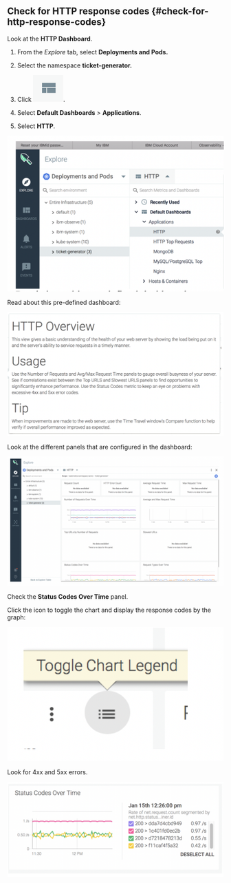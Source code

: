 ## Check for HTTP response codes {#check-for-http-response-codes}

Look at the **HTTP Dashboard**.

1. From the _Explore_ tab, select **Deployments and Pods.**

2. Select the namespace **ticket-generator.**

3. Click ![](../images/sysdig_img33a.png).

4. Select **Default Dashboards** &gt; **Applications**.

4. Select **HTTP**.

![](../images/sysdig_img52.png)

Read about this pre-defined dashboard:

![](../images/sysdig_img53.png)


Look at the different panels that are configured in the dashboard:

![](../images/sysdig_img54.png)


Check the **Status Codes Over Time** panel.

Click the icon to toggle the chart and display the response codes by the graph:

![](../images/sysdig_img55.png)


Look for 4xx and 5xx errors.

![](../images/sysdig_img56.png)

